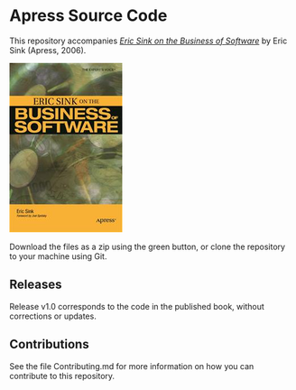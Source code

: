 # Apress Source Code

This repository accompanies [*Eric Sink on the Business of Software*](http://www.apress.com/9781590596234) by Eric Sink (Apress, 2006).

![Cover image](9781590596234.jpg)

Download the files as a zip using the green button, or clone the repository to your machine using Git.

## Releases

Release v1.0 corresponds to the code in the published book, without corrections or updates.

## Contributions

See the file Contributing.md for more information on how you can contribute to this repository.
